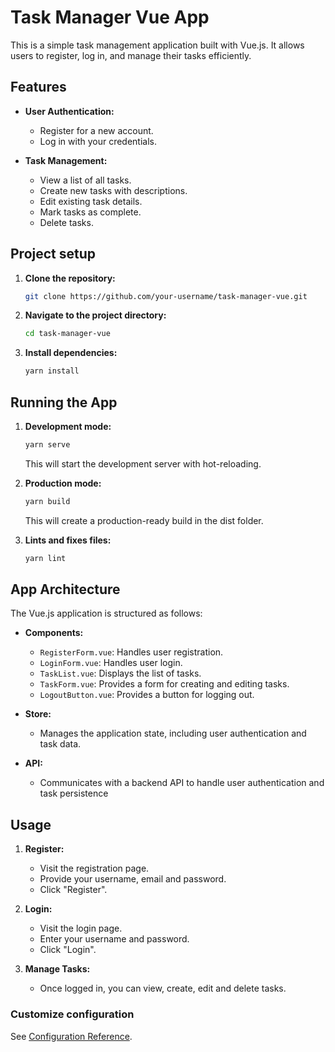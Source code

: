 # Task Manager Vue App

This is a simple task management application built with Vue.js. It allows users to register, log in, and manage their tasks efficiently.

## Features

- **User Authentication:**
    - Register for a new account.
    - Log in with your credentials.

- **Task Management:**
    - View a list of all tasks.
    - Create new tasks with descriptions.
    - Edit existing task details.
    - Mark tasks as complete.
    - Delete tasks.

## Project setup

1. **Clone the repository:**
   ```bash
   git clone https://github.com/your-username/task-manager-vue.git
   ```

2. **Navigate to the project directory:**
    ```bash
    cd task-manager-vue
    ```

3. **Install dependencies:**
    ```bash
    yarn install
    ```

## Running the App

1. **Development mode:**
   ```bash
   yarn serve
   ```

    This will start the development server with hot-reloading.

2. **Production mode:**
   ```bash
   yarn build
   ```

   This will create a production-ready build in the dist folder.

3. **Lints and fixes files:**
    ```bash
    yarn lint
    ```

## App Architecture

The Vue.js application is structured as follows:

- **Components:**
  - `RegisterForm.vue`: Handles user registration.
  - `LoginForm.vue`: Handles user login.
  - `TaskList.vue`: Displays the list of tasks.
  - `TaskForm.vue`: Provides a form for creating and editing tasks.
  - `LogoutButton.vue`: Provides a button for logging out.

- **Store:**
  - Manages the application state, including user authentication and task data.

- **API:**
  - Communicates with a backend API to handle user authentication and task persistence

## Usage

1. **Register:**
   - Visit the registration page.
   - Provide your username, email and password.
   - Click "Register".

2. **Login:**
   - Visit the login page.
   - Enter your username and password.
   - Click "Login".

3. **Manage Tasks:**
   - Once logged in, you can view, create, edit and delete tasks.

### Customize configuration
See [Configuration Reference](https://cli.vuejs.org/config/).
